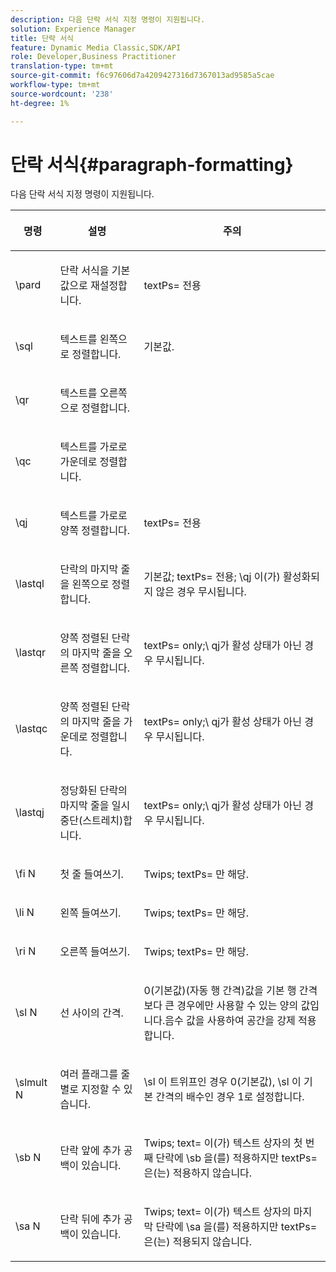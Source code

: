 ```yaml
---
description: 다음 단락 서식 지정 명령이 지원됩니다.
solution: Experience Manager
title: 단락 서식
feature: Dynamic Media Classic,SDK/API
role: Developer,Business Practitioner
translation-type: tm+mt
source-git-commit: f6c97606d7a4209427316d7367013ad9585a5cae
workflow-type: tm+mt
source-wordcount: '238'
ht-degree: 1%

---
```



# 단락 서식{#paragraph-formatting}

다음 단락 서식 지정 명령이 지원됩니다.

<table id="table_5DD044E1C0614A29A2413557DF57197D"> 
 <thead> 
  <tr> 
   <th class="entry"> <p>명령 </p> </th> 
   <th class="entry"> <p>설명 </p> </th> 
   <th class="entry"> <p>주의 </p> </th> 
  </tr> 
 </thead>
 <tbody> 
  <tr> 
   <td> <span class="codeph"> \pard  </span> </td> 
   <td> <p>단락 서식을 기본값으로 재설정합니다. </p> </td> 
   <td> <p> <span class="codeph"> textPs=  </span> 전용 </p> </td> 
  </tr> 
  <tr> 
   <td> <span class="codeph"> \sql  </span> </td> 
   <td> <p>텍스트를 왼쪽으로 정렬합니다. </p> </td> 
   <td> <p>기본값. </p> </td> 
  </tr> 
  <tr> 
   <td> <span class="codeph"> \qr  </span> </td> 
   <td> <p>텍스트를 오른쪽으로 정렬합니다. </p> </td> 
   <td> <p> </p> </td> 
  </tr> 
  <tr> 
   <td> <span class="codeph"> \qc  </span> </td> 
   <td> <p>텍스트를 가로로 가운데로 정렬합니다. </p> </td> 
   <td> <p> </p> </td> 
  </tr> 
  <tr> 
   <td> <span class="codeph"> \qj  </span> </td> 
   <td> <p>텍스트를 가로로 양쪽 정렬합니다. </p> </td> 
   <td> <p> <span class="codeph"> textPs=  </span> 전용 </p> </td> 
  </tr> 
  <tr> 
   <td> <span class="codeph"> \lastql  </span> </td> 
   <td> <p>단락의 마지막 줄을 왼쪽으로 정렬합니다. </p> </td> 
   <td> <p>기본값;<span class="codeph"> textPs= </span> 전용;<span class="codeph"> \qj </span>이(가) 활성화되지 않은 경우 무시됩니다. </p> </td> 
  </tr> 
  <tr> 
   <td> <span class="codeph"> \lastqr  </span> </td> 
   <td> <p>양쪽 정렬된 단락의 마지막 줄을 오른쪽 정렬합니다. </p> </td> 
   <td> <p> <span class="codeph"> textPs=  </span> only;\ <span class="codeph"> qj가 활성 상태가  </span> 아닌 경우 무시됩니다. </p> </td> 
  </tr> 
  <tr> 
   <td> <span class="codeph"> \lastqc  </span> </td> 
   <td> <p>양쪽 정렬된 단락의 마지막 줄을 가운데로 정렬합니다. </p> </td> 
   <td> <p> <span class="codeph"> textPs=  </span> only;\ <span class="codeph"> qj가 활성 상태가  </span>아닌 경우 무시됩니다. </p> </td> 
  </tr> 
  <tr> 
   <td> <span class="codeph"> \lastqj  </span> </td> 
   <td> <p>정당화된 단락의 마지막 줄을 일시 중단(스트레치)합니다. </p> </td> 
   <td> <p> <span class="codeph"> textPs=  </span> only;\ <span class="codeph"> qj가 활성 상태가  </span>아닌 경우 무시됩니다. </p> </td> 
  </tr> 
  <tr> 
   <td> <span class="codeph"> \fi  <span class="varname"> N  </span> </span> </td> 
   <td> <p>첫 줄 들여쓰기. </p> </td> 
   <td> <p>Twips;<span class="codeph"> textPs= </span>만 해당. </p> </td> 
  </tr> 
  <tr> 
   <td> <span class="codeph"> \li  <span class="varname"> N  </span> </span> </td> 
   <td> <p>왼쪽 들여쓰기. </p> </td> 
   <td> <p>Twips;<span class="codeph"> textPs= </span>만 해당. </p> </td> 
  </tr> 
  <tr> 
   <td> <span class="codeph"> \ri  <span class="varname"> N  </span> </span> </td> 
   <td> <p>오른쪽 들여쓰기. </p> </td> 
   <td> <p>Twips;<span class="codeph"> textPs= </span>만 해당. </p> </td> 
  </tr> 
  <tr> 
   <td> <span class="codeph"> \sl  <span class="varname"> N  </span> </span> </td> 
   <td> <p>선 사이의 간격. </p> </td> 
   <td> <p>0(기본값)(자동 행 간격)값을 기본 행 간격보다 큰 경우에만 사용할 수 있는 양의 값입니다.음수 값을 사용하여 공간을 강제 적용합니다. </p> </td> 
  </tr> 
  <tr> 
   <td> <span class="codeph"> \slmult  <span class="varname"> N  </span> </span> </td> 
   <td> <p>여러 플래그를 줄별로 지정할 수 있습니다. </p> </td> 
   <td> <p><span class="codeph"> \sl </span>이 트위프인 경우 0(기본값), <span class="codeph"> \sl </span>이 기본 간격의 배수인 경우 1로 설정합니다. </p> </td> 
  </tr> 
  <tr> 
   <td> <span class="codeph"> \sb  <span class="varname"> N  </span> </span> </td> 
   <td> <p>단락 앞에 추가 공백이 있습니다. </p> </td> 
   <td> <p>Twips;<span class="codeph"> text= </span>이(가) 텍스트 상자의 첫 번째 단락에 <span class="codeph"> \sb </span>을(를) 적용하지만 <span class="codeph"> textPs= </span>은(는) 적용하지 않습니다. </p> </td> 
  </tr> 
  <tr> 
   <td> <span class="codeph"> \sa  <span class="varname"> N  </span> </span> </td> 
   <td> <p>단락 뒤에 추가 공백이 있습니다. </p> </td> 
   <td> <p>Twips;<span class="codeph"> text= </span>이(가) 텍스트 상자의 마지막 단락에 <span class="codeph"> \sa </span>을(를) 적용하지만 <span class="codeph"> textPs= </span>은(는) 적용되지 않습니다. </p> </td> 
  </tr> 
 </tbody> 
</table>


